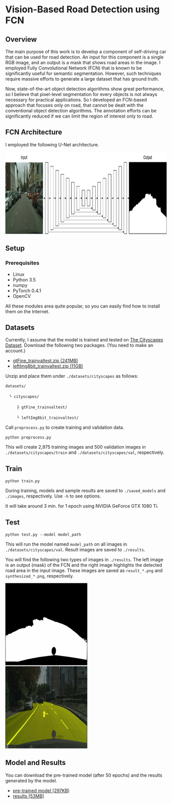 # Vision-Based Road Detection using FCN

## Overview
The main purpose of this work is to develop a component of self-driving car that can be used for road detection. An input for this component is a single RGB image, and an output is a mask that shows road areas in the image. I employed Fully Convolutional Network (FCN) that is known to be significantly useful for semantic segmentation. However, such techniques require massive efforts to generate a large dataset that has ground truth.

Now, state-of-the-art object detection algorithms show great performance, so I believe that pixel-level segmentation for every objects is not always necessary for practical applications. So I developed an FCN-based approach that focuses only on road, that cannot be dealt with the conventional object detection algorithms. The annotation efforts can be significantly reduced if we can limit the region of interest only to road.

## FCN Architecture
I employed the following U-Net architecture.

<img src="imgs/architecture.png" width="1024px" height="256px"/>

## Setup
### Prerequisites
- Linux
- Python 3.5
- numpy
- PyTorch 0.4.1
- OpenCV

All these modules area quite popular, so you can easily find how to install them on the Internet.

## Datasets
Currently, I assume that the model is trained and tested on [The Cityscapes Dataset](https://www.cityscapes-dataset.com/). Download the following two packages. (You need to make an account.)
- [gtFine_trainvaltest.zip (241MB)](https://www.cityscapes-dataset.com/file-handling/?packageID=1)
- [leftImg8bit_trainvaltest.zip (11GB)](https://www.cityscapes-dataset.com/file-handling/?packageID=3)

Unzip and place them under `./datasets/cityscapes` as follows:

```
datasets/

　└ cityscapes/

　　　├ gtFine_trainvaltest/

　　　└ leftImg8bit_trainvaltest/
```

Call `preprocess.py` to create training and validation data.
```
python preprocess.py
```
This will create 2,975 training images and 500 validation images in `./datasets/cityscapes/train` and `./datasets/cityscapes/val`, respectively.

## Train
```
python train.py
```
During training, models and sample results are saved to `./saved_models` and `./images`, respectively. Use `-h` to see options.

It will take around 3 min. for 1 epoch using NVIDIA GeForce GTX 1080 Ti.

## Test
```
python test.py --model model_path
```
This will run the model named `model_path` on all images in `./datasets/cityscapes/val`. Result images are saved to `./results`.

You will find the following two types of images in `./results`. The left image is an output (mask) of the FCN and the right image highlights the detected road area in the input image. These images are saved as `result_*.png` and `synthesized_*.png`, respectively.

<img src="imgs/sample_result.png" width="256px" height="256px"/><img src="imgs/sample_synthesized_result.png" width="256px" height="256px"/>

## Model and Results
You can download the pre-trained model (after 50 epochs) and the results generated by the model.
- [pre-trained model (297KB)](https://drive.google.com/file/d/1y4S01h-KgVb6GOclDghxDUp-N9sFJMrk/view?usp=sharing)
- [results (53MB)](https://drive.google.com/file/d/13xPr2wO7lGTkQjrF8cHbFU79avthyjH2/view?usp=sharing)

